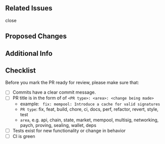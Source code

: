 ## Related Issues
<!-- Link issues that this PR might resolve/fix. If an issue doesn't exist, include a brief motivation for the change being made -->

close

## Proposed Changes
<!-- A clear list of the changes being made -->

## Additional Info
<!-- Callouts, links to documentation, and etc -->

## Checklist

Before you mark the PR ready for review, please make sure that:

- [ ] Commits have a clear commit message.
- [ ] PR title is in the form of of `<PR type>: <area>: <change being made>`
  - example: ` fix: mempool: Introduce a cache for valid signatures`
  - `PR type`: fix, feat, build, chore, ci, docs, perf, refactor, revert, style, test
  - `area`, e.g. api, chain, state, market, mempool, multisig, networking, paych, proving, sealing, wallet, deps
- [ ] Tests exist for new functionality or change in behavior
- [ ] CI is green